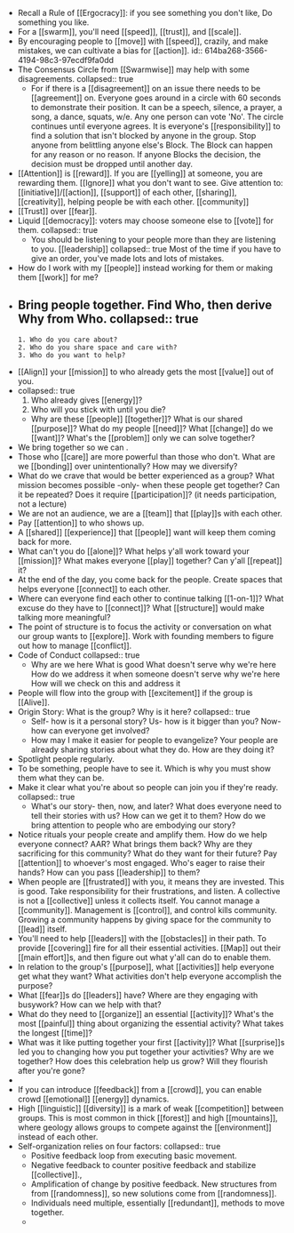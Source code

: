 - Recall a Rule of [[Ergocracy]]: if you see something you don't like, Do something you like.
- For a [[swarm]], you'll need [[speed]], [[trust]], and [[scale]].
- By encouraging people to [[move]] with [[speed]], crazily, and make mistakes, we can cultivate a bias for [[action]].
  id:: 614ba268-3566-4194-98c3-97ecdf9fa0dd
- The Consensus Circle from [[Swarmwise]] may help with some disagreements.
  collapsed:: true
	- For if there is a [[disagreement]] on an issue there needs to be [[agreement]] on. Everyone goes around in a circle with 60 seconds to demonstrate their position. It can be a speech, silence, a prayer, a song, a dance, squats, w/e. Any one person can vote 'No'. The circle continues until everyone agrees. 
	  It is everyone's [[responsibility]] to find a solution that isn't blocked by anyone in the group. Stop anyone from belittling anyone else's Block. The Block can happen for any reason or no reason. If anyone Blocks the decision, the decision must be dropped until another day.
- [[Attention]] is [[reward]]. If you are [[yelling]] at someone, you are rewarding them. [[Ignore]] what you don't want to see. 
  Give attention to:
  [[initiative]]/[[action]], [[support]] of each other, [[sharing]], [[creativity]], helping people be with each other. [[community]]
- [[Trust]] over [[fear]].
- Liquid [[democracy]]: voters may choose someone else to [[vote]] for them.
  collapsed:: true
	- You should be listening to your people more than they are listening to you. [[leadership]]
	  collapsed:: true
	  Most of the time if you have to give an order, you've made lots and lots of mistakes.
- How do I work with my [[people]] instead working for them or making them [[work]] for me?
- Bring people together. Find Who, then derive Why from Who.
  collapsed:: true
	-
	  1. Who do you care about?
	  2. Who do you share space and care with?
	  3. Who do you want to help?
- [[Align]] your [[mission]] to who already gets the most [[value]] out of you.
-
  collapsed:: true
  1. Who already gives [[energy]]?
  2. Who will you stick with until you die?
	- Why are these [[people]] [[together]]? What is our shared [[purpose]]?
	  What do my people [[need]]?
	  What [[change]] do we [[want]]?
	  What's the [[problem]] only we can solve together?
- We bring together <who> so we can <why>.
- Those who [[care]] are more powerful than those who don't.
  What are we [[bonding]] over unintentionally?
  How may we diversify?
- What do we crave that would be better experienced as a group?
  What mission becomes possible -only- when these people get together?
  Can it be repeated?
  Does it require [[participation]]? (it needs participation, not a lecture)
- We are not an audience, we are a [[team]] that [[play]]s with each other.
- Pay [[attention]] to who shows up.
- A [[shared]] [[experience]] that [[people]] want will keep them coming back for more.
- What can't you do [[alone]]?
  What helps y'all work toward your [[mission]]?
  What makes everyone [[play]] together?
  Can y'all [[repeat]] it?
- At the end of the day, you come back for the people.
  Create spaces that helps everyone [[connect]] to each other.
- Where can everyone find each other to continue talking [[1-on-1]]?
  What excuse do they have to [[connect]]?
  What [[structure]] would make talking more meaningful?
- The point of structure is to focus the activity or conversation on what our group wants to [[explore]]. Work with founding members to figure out how to manage [[conflict]].
- Code of Conduct
  collapsed:: true
	- Why are we here
	  What is good
	  What doesn't serve why we're here
	  How do we address it when someone doesn't serve why we're here
	  How will we check on this and address it
- People will flow into the group with [[excitement]] if the group is [[Alive]].
- Origin Story: What is the group? Why is it here?
  collapsed:: true
	- Self- how is it a personal story?
	  Us- how is it bigger than you?
	  Now- how can everyone get involved?
	- How may I make it easier for people to evangelize?
	  Your people are already sharing stories about what they do. How are they doing it?
- Spotlight people regularly.
- To be something, people have to see it. Which is why you must show them what they can be.
- Make it clear what you're about so people can join you if they're ready.
  collapsed:: true
	- What's our story- then, now, and later?
	  What does everyone need to tell their stories with us? How can we get it to them?
	  How do we bring attention to people who are embodying our story?
- Notice rituals your people create and amplify them.
  How do we help everyone connect? AAR?
  What brings them back? Why are they sacrificing for this community? What do they want for their future?
  Pay [[attention]] to whoever's most engaged.
  Who's eager to raise their hands? How can you pass [[leadership]] to them?
- When people are [[frustrated]] with you, it means they are invested. This is good. Take responsibility for their frustrations, and listen.
  A collective is not a [[collective]] unless it collects itself.
  You cannot manage a [[community]]. Management is [[control]], and control kills community. Growing a community happens by giving space for the community to [[lead]] itself.
- You'll need to help [[leaders]] with the [[obstacles]] in their path. To provide [[covering]] fire for all their essential activities. [[Map]] out their [[main effort]]s, and then figure out what y'all can do to enable them.
- In relation to the group's [[purpose]], what [[activities]] help everyone get what they want? What activities don't help everyone accomplish the purpose?
- What [[fear]]s do [[leaders]] have? Where are they engaging with busywork? How can we help with that?
- What do they need to [[organize]] an essential [[activity]]?
  What's the most [[painful]] thing about organizing the essential activity?
  What takes the longest [[time]]?
- What was it like putting together your first [[activity]]? What [[surprise]]s led you to changing how you put together your activities?
  Why are we together? How does this celebration help us grow?
  Will they flourish after you're gone?
-
- If you can introduce [[feedback]] from a [[crowd]], you can enable crowd [[emotional]] [[energy]] dynamics.
- High [[linguistic]] [[diversity]] is a mark of weak [[competition]] between groups. This is most common in thick [[forest]] and high [[mountains]], where geology allows groups to compete against the [[environment]] instead of each other.
- Self-organization relies on four factors:
  collapsed:: true
	- Positive feedback loop from executing basic movement.
	- Negative feedback to counter positive feedback and stabilize [[collective]].,
	- Amplification of change by positive feedback. New structures from from [[randomness]], so new solutions come from [[randomness]].
	- Individuals need multiple, essentially [[redundant]], methods to move together.
	-